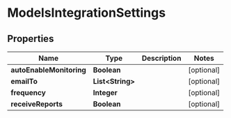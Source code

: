 
# ModelsIntegrationSettings

## Properties
Name | Type | Description | Notes
------------ | ------------- | ------------- | -------------
**autoEnableMonitoring** | **Boolean** |  |  [optional]
**emailTo** | **List&lt;String&gt;** |  |  [optional]
**frequency** | **Integer** |  |  [optional]
**receiveReports** | **Boolean** |  |  [optional]



